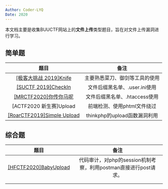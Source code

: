 ```yaml
---
Author: Coder-LYQ
Date: 2020
---
```


本文档主要是收集BUUCTF网站上的**文件上传**类型题目，旨在对文件上传漏洞进行学习。

## 简单题

|   题目   |   备注   |
| :--: | :--: |
| [[极客大挑战 2019]Knife]([极客大挑战%202019]Knife.md) | 主要熟悉菜刀、御剑等工具的使用 |
| [[SUCTF 2019]CheckIn]([SUCTF%202019]CheckIn.md) | 文件后缀黑名单、.user.ini使用 |
| [[MRCTF2020]你传你马呢]([MRCTF2020]你传你马呢.md) | 文件后缀黑名单、.htaccess使用 |
| [ACTF2020 新生赛]Upload | 前端检测、使用phtml文件绕过 |
| [[RoarCTF2019]Simple Upload]([RoarCTF%202019]Simple%20Upload.md) | thinkphp的upload函数漏洞利用 |



## 综合题

|                       题目                        |                             备注                             |
| :-----------------------------------------------: | :----------------------------------------------------------: |
| [[HFCTF2020]BabyUpload]([HFCTF2020]BabyUpload.md) | 代码审计，对php的session机制考察，利用postman直接进行post请求。 |
|                                                   |                                                              |
|                                                   |                                                              |

